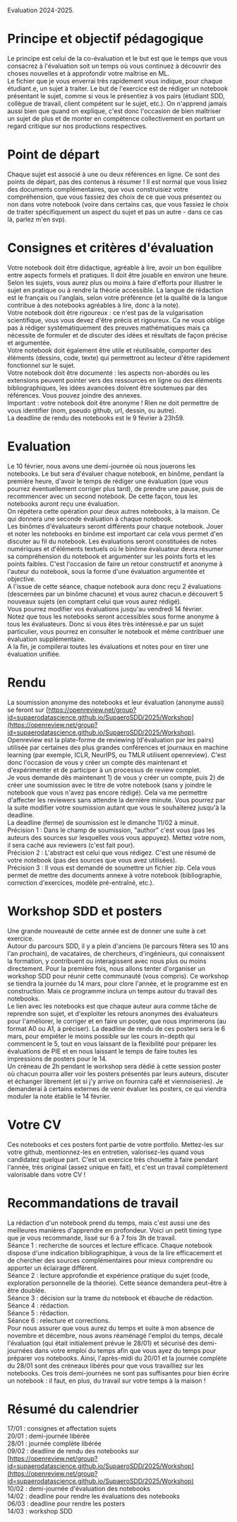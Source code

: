 Evaluation 2024-2025.

# Principe et objectif pédagogique

Le principe est celui de la co-évaluation et le but est que le temps que vous consacrez à l'évaluation soit un temps où vous continuez à découvrir des choses nouvelles et à approfondir votre maîtrise en ML.  
Le fichier que je vous enverrai très rapidement vous indique, pour chaque étudiant.e, un sujet à traiter. Le but de l'exercice est de rédiger un notebook présentant le sujet, comme si vous le présentiez à vos pairs (étudiant SDD, collègue de travail, client compétent sur le sujet, etc.). On n'apprend jamais aussi bien que quand on explique, c'est donc l'occasion de bien maîtriser un sujet de plus et de monter en compétence collectivement en portant un regard critique sur nos productions respectives. 

# Point de départ

Chaque sujet est associé à une ou deux références en ligne. Ce sont des points de départ, pas des contenus à résumer ! Il est normal que vous lisiez des documents complémentaires, que vous construisiez votre compréhension, que vous fassiez des choix de ce que vous présentez ou non dans votre notebook (voire dans certains cas, que vous fassiez le choix de traiter spécifiquement un aspect du sujet et pas un autre - dans ce cas là, parlez m'en svp).

# Consignes et critères d'évaluation

Votre notebook doit être didactique, agréable à lire, avoir un bon équilibre entre aspects formels et pratiques. Il doit être jouable en environ une heure. Selon les sujets, vous aurez plus ou moins à faire d'efforts pour illustrer le sujet en pratique ou à rendre la théorie accessible. La langue de rédaction est le français ou l'anglais, selon votre préférence (et la qualité de la langue contribue à des notebooks agréables à lire, donc à la note).  
Votre notebook doit être rigoureux : ce n'est pas de la vulgarisation scientifique, vous vous devez d'être précis et rigoureux. Ca ne vous oblige pas à rédiger systématiquement des preuves mathématiques mais ça nécessite de formuler et de discuter des idées et résultats de façon précise et argumentée.  
Votre notebook doit également être utile et réutilisable, comporter des éléments (dessins, code, texte) qui permettront au lecteur d'être rapidement fonctionnel sur le sujet.  
Votre notebook doit être documenté : les aspects non-abordés ou les extensions peuvent pointer vers des ressources en ligne ou des éléments bibliographiques, les idées avancées doivent être soutenues par des références. Vous pouvez joindre des annexes.  
Important : votre notebook doit être anonyme ! Rien ne doit permettre de vous identifier (nom, pseudo github, url, dessin, ou autre).  
La deadline de rendu des notebooks est le 9 février à 23h59.

# Evaluation

Le 10 février, nous avons une demi-journée où nous jouerons les notebooks. Le but sera d'évaluer chaque notebook, en binôme, pendant la première heure, d'avoir le temps de rédiger une évaluation (que vous pourrez éventuellement corriger plus tard), de prendre une pause, puis de recommencer avec un second notebook. De cette façon, tous les notebooks auront reçu une évaluation.  
On répétera cette opération pour deux autres notebooks, à la maison. Ce qui donnera une seconde évaluation à chaque notebook.  
Les binômes d'évaluateurs seront différents pour chaque notebook. Jouer et noter les notebooks en binôme est important car cela vous permet d'en discuter au fil du notebook. Les évaluations seront constituées de notes numériques et d'éléments textuels où le binôme évaluateur devra résumer sa compréhension du notebook et argumenter sur les points forts et les points faibles. C'est l'occasion de faire un retour constructif et anonyme à l'auteur du notebook, sous la forme d'une évaluation argumentée et objective.  
A l'issue de cette séance, chaque notebook aura donc reçu 2 évaluations (descernées par un binôme chacune) et vous aurez chacun.e découvert 5 nouveaux sujets (en comptant celui que vous aurez rédigé).  
Vous pourrez modifier vos évaluations jusqu'au vendredi 14 février.  
Notez que tous les notebooks seront accessibles sous forme anonyme à tous les évaluateurs. Donc si vous êtes très intéressé.e par un sujet particulier, vous pourrez en consulter le notebook et même contribuer une évaluation supplémentaire.  
A la fin, je compilerai toutes les évaluations et notes pour en tirer une évaluation unifiée.

# Rendu

La soumission anonyme des notebooks et leur évaluation (anonyme aussi) se feront sur [https://openreview.net/group?id=supaerodatascience.github.io/SupaeroSDD/2025/Workshop](https://openreview.net/group?id=supaerodatascience.github.io/SupaeroSDD/2025/Workshop).  
Openreview est la plate-forme de reviewing (d'évaluation par les pairs) utilisée par certaines des plus grandes conférences et journaux en machine learning (par exemple, ICLR, NeurIPS, ou TMLR utilisent openreview). C'est donc l'occasion de vous y créer un compte dès maintenant et d'expérimenter et de participer à un processus de review complet.   
Je vous demande dès maintenant 1) de vous y créer un compte, puis 2) de créer une soumission avec le titre de votre notebook (sans y joindre le notebook que vous n'avez pas encore rédigé). Cela va me permettre d'affecter les reviewers sans attendre la dernière minute. Vous pourrez par la suite modifier votre soumission autant que vous le souhaiterez jusqu'à la deadline.  
La deadline (ferme) de soumission est le dimanche 11/02 à minuit.  
Précision 1 : Dans le champ de soumission, "author" c'est vous (pas les auteurs des sources sur lesquelles vous vous appuyez). Mettez votre nom, il sera caché aux reviewers (c'est fait pour).  
Précision 2 : L'abstract est celui que vous rédigez. C'est une résumé de votre notebook (pas des sources que vous avez utilisées).  
Précision 3 : Il vous est demandé de soumettre un fichier zip. Cela vous permet de mettre des documents annexe à votre notebook (bibliographie, correction d'exercices, modèle pré-entraîné, etc.).

# Workshop SDD et  posters

Une grande nouveauté de cette année est de donner une suite à cet exercice.  
Autour du parcours SDD, il y a plein d'anciens (le parcours fêtera ses 10 ans l'an prochain), de vacataires, de chercheurs, d'ingénieurs, qui connaissent la formation, y contribuent ou interagissent avec nous plus ou moins directement. Pour la première fois, nous allons tenter d'organiser un workshop SDD pour réunir cette communauté (vous compris). Ce workshop se tiendra la journée du 14 mars, pour clore l'année, et le programme est en construction. Mais ce programme inclura un temps autour du travail des notebooks.   
Le lien avec les notebooks est que chaque auteur aura comme tâche de reprendre son sujet, et d'exploiter les retours anonymes des évaluateurs pour l'améliorer, le corriger et en faire un poster, que nous imprimerons (au format A0 ou A1, à préciser). La deadline de rendu de ces posters sera le 6 mars, pour empiéter le moins possible sur les cours in-depth qui commencent le 5, tout en vous laissant de la flexibilité pour préparer les évaluations de PIE et en nous laissant le temps de faire toutes les impressions de posters pour le 14.  
Un créneau de 2h pendant le workshop sera dédié à cette session poster où chacun pourra aller voir les posters présentés par leurs auteurs, discuter et échanger librement (et si j'y arrive on fournira café et viennoiseries).
Je demanderai à certains externes de venir évaluer les posters, ce qui viendra moduler la note établie le 14 février.

# Votre CV

Ces notebooks et ces posters font partie de votre portfolio. Mettez-les sur votre github, mentionnez-les en entretien, valorisez-les quand vous candidatez quelque part. C'est un exercice très chouette à faire pendant l'année, très original (assez unique en fait), et c'est un travail complètement valorisable dans votre CV !

# Recommandations de travail

La rédaction d'un notebook prend du temps, mais c'est aussi une des meilleures manières d'apprendre en profondeur. Voici un petit timing type que je vous recommande, lissé sur 6 à 7 fois 3h de travail.  
Séance 1 : recherche de sources et lecture efficace. Chaque notebook dispose d'une indication bibliographique, à vous de la lire efficacement et de chercher des sources complémentaires pour mieux comprendre ou apporter un éclairage différent.  
Séance 2 : lecture approfondie et expérience pratique du sujet (code, exploration personnelle de la théorie). Cette séance demandera peut-être à être doublée.  
Séance 3 : décision sur la trame du notebook et ébauche de rédaction.  
Séance 4 : rédaction.  
Séance 5 : rédaction.  
Séance 6 : relecture et corrections.  
Pour nous assurer que vous aurez du temps et suite à mon absence de novembre et décembre, nous avons réaménagé l'emploi du temps, décalé l'évaluation (qui était initialement prévue le 28/01) et sécurisé des demi-journées dans votre emploi du temps afin que vous ayez du temps pour préparer vos notebooks. Ainsi, l'après-midi du 20/01 et la journée complète du 28/01 sont des créneaux libérés pour que vous travailliez sur les notebooks. Ces trois demi-journées ne sont pas suffisantes pour bien écrire un notebook : il faut, en plus, du travail sur votre temps à la maison !

# Résumé du calendrier

17/01 : consignes et affectation sujets  
20/01 : demi-journée libérée  
28/01 : journée complète libérée  
09/02 : deadline de rendu des notebooks sur [https://openreview.net/group?id=supaerodatascience.github.io/SupaeroSDD/2025/Workshop](https://openreview.net/group?id=supaerodatascience.github.io/SupaeroSDD/2025/Workshop)  
10/02 : demi-journée d'évaluation des notebooks  
14/02 : deadline pour rendre les évaluations des notebooks  
06/03 : deadline pour rendre les posters  
14/03 : workshop SDD  

